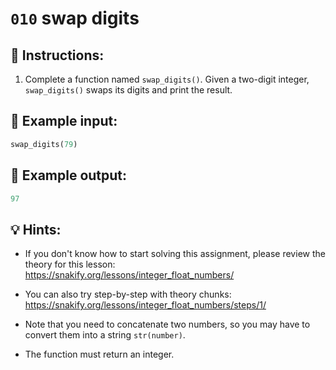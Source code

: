# `010` swap digits

## 📝 Instructions:

1. Complete a function named `swap_digits()`. Given a two-digit integer, `swap_digits()` swaps its digits and print the result.

## 📎 Example input:

```py
swap_digits(79)
```

## 📎 Example output:

```py
97
```

## 💡 Hints:

+ If you don't know how to start solving this assignment, please review the theory for this lesson: https://snakify.org/lessons/integer_float_numbers/

+ You can also try step-by-step with theory chunks: https://snakify.org/lessons/integer_float_numbers/steps/1/

+ Note that you need to concatenate two numbers, so you may have to convert them into a string `str(number)`.

+ The function must return an integer.
